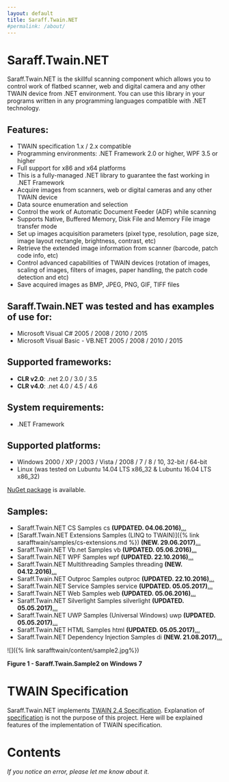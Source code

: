 ```yaml
---
layout: default
title: Saraff.Twain.NET
#permalink: /about/
---
```

# Saraff.Twain.NET
Saraff.Twain.NET is the skillful scanning component which allows you to control work of flatbed scanner, web and digital camera and any other TWAIN device from .NET environment. You can use this library in your programs written in any programming languages compatible with .NET technology.
## Features:
* TWAIN specification 1.x / 2.x compatible
* Programming environments: .NET Framework 2.0 or higher, WPF 3.5 or higher
* Full support for x86 and x64 platforms
* This is a fully-managed .NET library to guarantee the fast working in .NET Framework
* Acquire images from scanners, web or digital cameras and any other TWAIN device
* Data source enumeration and selection
* Control the work of Automatic Document Feeder (ADF) while scanning
* Supports Native, Buffered Memory, Disk File and Memory File image transfer mode
* Set up images acquisition parameters (pixel type, resolution, page size, image layout rectangle, brightness, contrast, etc)
* Retrieve the extended image information from scanner (barcode, patch code info, etc)
* Control advanced capabilities of TWAIN devices (rotation of images, scaling of images, filters of images, paper handling, the patch code detection and etc)
* Save acquired images as BMP, JPEG, PNG, GIF, TIFF files
## Saraff.Twain.NET was tested and has examples of use for:
* Microsoft Visual C# 2005 / 2008 / 2010 / 2015
* Microsoft Visual Basic - VB.NET 2005 / 2008 / 2010 / 2015
## Supported frameworks: 
* **CLR v2.0**: .net 2.0 / 3.0 / 3.5
* **CLR v4.0**: .net 4.0 / 4.5 / 4.6
## System requirements: 
* .NET Framework
## Supported platforms:
* Windows 2000 / XP / 2003 / Vista / 2008 / 7 / 8 / 10, 32-bit / 64-bit
* Linux (was tested on Lubuntu 14.04 LTS x86_32 & Lubuntu 16.04 LTS x86_32)

[NuGet package](https://www.nuget.org/packages/Saraff.Twain/) is available.

##  Samples:
* Saraff.Twain.NET CS Samples  cs **(UPDATED. 04.06.2016)**[...](https://goo.gl/info/42Y0gh)
* [Saraff.Twain.NET Extensions Samples (LINQ to TWAIN)]({% link sarafftwain/samples/cs-extensions.md %}) **(NEW. 29.06.2017)**[...](https://goo.gl/info/7KJS6h)
* Saraff.Twain.NET Vb.net Samples  vb **(UPDATED. 05.06.2016)**[...](https://goo.gl/info/V8vX10)
* Saraff.Twain.NET WPF Samples  wpf **(UPDATED. 22.10.2016)**[...](https://goo.gl/info/sP3vL1)
* Saraff.Twain.NET Multithreading Samples  threading **(NEW. 04.12.2016)**[...](https://goo.gl/info/kqywGn)
* Saraff.Twain.NET Outproc Samples  outproc **(UPDATED. 22.10.2016)**[...](https://goo.gl/info/tBmvjF)
* Saraff.Twain.NET Service Samples  service **(UPDATED. 05.05.2017)**[...](https://goo.gl/info/OOcy6H)
* Saraff.Twain.NET Web Samples  web **(UPDATED. 05.06.2016)**[...](https://goo.gl/info/eQk54c)
* Saraff.Twain.NET Silverlight Samples  silverlight **(UPDATED. 05.05.2017)**[...](https://goo.gl/info/zIlqqy)
* Saraff.Twain.NET UWP Samples (Universal Windows)  uwp **(UPDATED. 05.05.2017)**[...](https://goo.gl/info/Ssx4AZ)
* Saraff.Twain.NET HTML Samples  html **(UPDATED. 05.05.2017)**[...](https://goo.gl/info/EgJ4cY)
* Saraff.Twain.NET Dependency Injection Samples  di **(NEW. 21.08.2017)**[...](https://goo.gl/info/1iGKug)

![]({% link sarafftwain/content/sample2.jpg%})

**Figure 1 - Saraff.Twain.Sample2 on Windows 7**

# TWAIN Specification 
Saraff.Twain.NET implements [TWAIN 2.4 Specification](http://www.twain.org/specification/). Explanation of [specification](http://www.twain.org/specification/) is not the purpose of this project. Here will be explained features of the implementation of TWAIN specification.

# Contents


_If you notice an error, please let me know about it._
